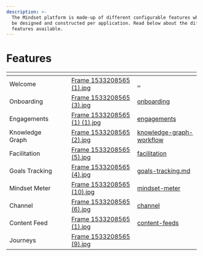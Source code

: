 ```yaml
---
description: >-
  The Mindset platform is made-up of different configurable features which can
  be designed and constructed per application. Read below about the different
  features available.
---
```


# Features

<table data-view="cards"><thead><tr><th></th><th></th><th></th><th data-hidden data-card-cover data-type="files"></th><th data-hidden data-card-target data-type="content-ref"></th></tr></thead><tbody><tr><td>Welcome</td><td></td><td></td><td><a href="../../.gitbook/assets/Frame 1533208565 (1).jpg">Frame 1533208565 (1).jpg</a></td><td><a href="../../">..</a></td></tr><tr><td>Onboarding</td><td></td><td></td><td><a href="../../.gitbook/assets/Frame 1533208565 (3).jpg">Frame 1533208565 (3).jpg</a></td><td><a href="onboarding/">onboarding</a></td></tr><tr><td>Engagements</td><td></td><td></td><td><a href="../../.gitbook/assets/Frame 1533208565 (1) (1).jpg">Frame 1533208565 (1) (1).jpg</a></td><td><a href="engagements/">engagements</a></td></tr><tr><td>Knowledge Graph</td><td></td><td></td><td><a href="../../.gitbook/assets/Frame 1533208565 (2).jpg">Frame 1533208565 (2).jpg</a></td><td><a href="knowledge-graph-workflow/">knowledge-graph-workflow</a></td></tr><tr><td>Facilitation</td><td></td><td></td><td><a href="../../.gitbook/assets/Frame 1533208565 (5).jpg">Frame 1533208565 (5).jpg</a></td><td><a href="facilitation/">facilitation</a></td></tr><tr><td>Goals Tracking</td><td></td><td></td><td><a href="../../.gitbook/assets/Frame 1533208565 (4).jpg">Frame 1533208565 (4).jpg</a></td><td><a href="goals-tracking.md">goals-tracking.md</a></td></tr><tr><td>Mindset Meter</td><td></td><td></td><td><a href="../../.gitbook/assets/Frame 1533208565 (10).jpg">Frame 1533208565 (10).jpg</a></td><td><a href="mindset-meter/">mindset-meter</a></td></tr><tr><td>Channel</td><td></td><td></td><td><a href="../../.gitbook/assets/Frame 1533208565 (6).jpg">Frame 1533208565 (6).jpg</a></td><td><a href="channel/">channel</a></td></tr><tr><td>Content Feed</td><td></td><td></td><td><a href="../../.gitbook/assets/Frame 1533208565 (1).jpg">Frame 1533208565 (1).jpg</a></td><td><a href="content-feeds/">content-feeds</a></td></tr><tr><td>Journeys</td><td></td><td></td><td><a href="../../.gitbook/assets/Frame 1533208565 (9).jpg">Frame 1533208565 (9).jpg</a></td><td></td></tr></tbody></table>
